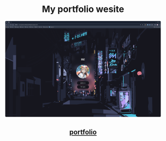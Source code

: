 <h1 align="center">My portfolio wesite</h1>
<img align="center" src="./images/sc.png" />

<h2 align="center"><a href="https://nighty3098.github.io/">portfolio</a></h2>
